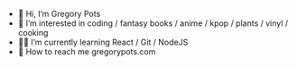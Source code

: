 - 🤙 Hi, I’m Gregory Pots
- 🌸 I’m interested in coding / fantasy books / anime / kpop / plants / vinyl / cooking
- 🧑‍🏫 I’m currently learning React / Git / NodeJS
- 👾 How to reach me gregorypots.com

<!---
PotsG/PotsG is a ✨ special ✨ repository because its `README.md` (this file) appears on your GitHub profile.
You can click the Preview link to take a look at your changes.
--->
